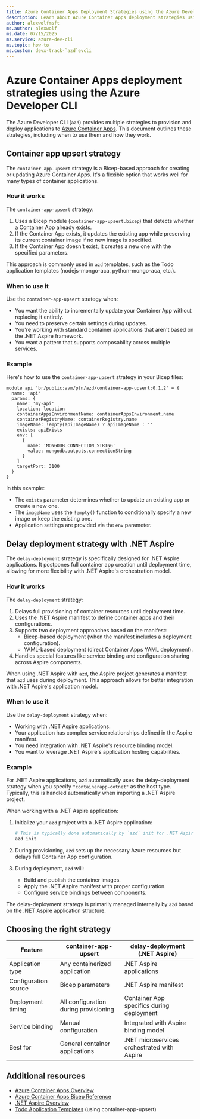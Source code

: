 ```yaml
---
title: Azure Container Apps Deployment Strategies using the Azure Developer CLI
description: Learn about Azure Container Apps deployment strategies using the Azure Developer CLI.
author: alexwolfmsft
ms.author: alexwolf
ms.date: 07/15/2025
ms.service: azure-dev-cli
ms.topic: how-to
ms.custom: devx-track-`azd`evcli
---
```


# Azure Container Apps deployment strategies using the Azure Developer CLI

The Azure Developer CLI (`azd`) provides multiple strategies to provision and deploy applications to [Azure Container Apps](/azure/container-apps/overview). This document outlines these strategies, including when to use them and how they work.

## Container app upsert strategy

The `container-app-upsert` strategy is a Bicep-based approach for creating or updating Azure Container Apps. It's a flexible option that works well for many types of container applications.

### How it works

The `container-app-upsert` strategy:

1. Uses a Bicep module (`container-app-upsert.bicep`) that detects whether a Container App already exists.
2. If the Container App exists, it updates the existing app while preserving its current container image if no new image is specified.
3. If the Container App doesn't exist, it creates a new one with the specified parameters.

This approach is commonly used in `azd` templates, such as the Todo application templates (nodejs-mongo-aca, python-mongo-aca, etc.).

### When to use it

Use the `container-app-upsert` strategy when:

- You want the ability to incrementally update your Container App without replacing it entirely.
- You need to preserve certain settings during updates.
- You're working with standard container applications that aren't based on the .NET Aspire framework.
- You want a pattern that supports composability across multiple services.

### Example

Here's how to use the `container-app-upsert` strategy in your Bicep files:

```bicep
module api 'br/public:avm/ptn/azd/container-app-upsert:0.1.2' = {
  name: 'api'
  params: {
    name: 'my-api'
    location: location
    containerAppsEnvironmentName: containerAppsEnvironment.name
    containerRegistryName: containerRegistry.name
    imageName: !empty(apiImageName) ? apiImageName : ''
    exists: apiExists
    env: [
      {
        name: 'MONGODB_CONNECTION_STRING'
        value: mongodb.outputs.connectionString
      }
    ]
    targetPort: 3100
  }
}
```

In this example:

- The `exists` parameter determines whether to update an existing app or create a new one.
- The `imageName` uses the `!empty()` function to conditionally specify a new image or keep the existing one.
- Application settings are provided via the `env` parameter.

## Delay deployment strategy with .NET Aspire

The `delay-deployment` strategy is specifically designed for .NET Aspire applications. It postpones full container app creation until deployment time, allowing for more flexibility with .NET Aspire's orchestration model.

### How it works

The `delay-deployment` strategy:

1. Delays full provisioning of container resources until deployment time.
2. Uses the .NET Aspire manifest to define container apps and their configurations.
3. Supports two deployment approaches based on the manifest:
   - Bicep-based deployment (when the manifest includes a deployment configuration).
   - YAML-based deployment (direct Container Apps YAML deployment).
4. Handles special features like service binding and configuration sharing across Aspire components.

When using .NET Aspire with `azd`, the Aspire project generates a manifest that `azd` uses during deployment. This approach allows for better integration with .NET Aspire's application model.

### When to use it

Use the `delay-deployment` strategy when:

- Working with .NET Aspire applications.
- Your application has complex service relationships defined in the Aspire manifest.
- You need integration with .NET Aspire's resource binding model.
- You want to leverage .NET Aspire's application hosting capabilities.

### Example

For .NET Aspire applications, `azd` automatically uses the delay-deployment strategy when you specify `"containerapp-dotnet"` as the host type. Typically, this is handled automatically when importing a .NET Aspire project.

When working with a .NET Aspire application:

1. Initialize your `azd` project with a .NET Aspire application:

    ```bash
    # This is typically done automatically by `azd` init for .NET Aspire projects
    azd init
    ```

1. During provisioning, `azd` sets up the necessary Azure resources but delays full Container App configuration.

1. During deployment, `azd` will:

    - Build and publish the container images.
    - Apply the .NET Aspire manifest with proper configuration.
    - Configure service bindings between components.

The delay-deployment strategy is primarily managed internally by `azd` based on the .NET Aspire application structure.

## Choosing the right strategy

| Feature                | container-app-upsert         | delay-deployment (.NET Aspire) |
|------------------------|------------------------------|-------------------------------|
| Application type       | Any containerized application| .NET Aspire applications      |
| Configuration source   | Bicep parameters             | .NET Aspire manifest          |
| Deployment timing      | All configuration during provisioning | Container App specifics during deployment |
| Service binding        | Manual configuration         | Integrated with Aspire binding model |
| Best for               | General container applications | .NET microservices orchestrated with Aspire |

## Additional resources

- [Azure Container Apps Overview](/azure/container-apps/overview)
- [Azure Container Apps Bicep Reference](/azure/templates/microsoft.app/containerapps)
- [.NET Aspire Overview](/dotnet/aspire/get-started/aspire-overview)
- [Todo Application Templates](https://github.com/Azure-Samples/todo-nodejs-mongo) (using container-app-upsert)
